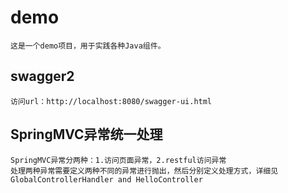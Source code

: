# demo
    这是一个demo项目，用于实践各种Java组件。
## swagger2
    访问url：http://localhost:8080/swagger-ui.html
## SpringMVC异常统一处理
    SpringMVC异常分两种：1.访问页面异常，2.restful访问异常
    处理两种异常需要定义两种不同的异常进行抛出，然后分别定义处理方式，详细见GlobalControllerHandler and HelloController
